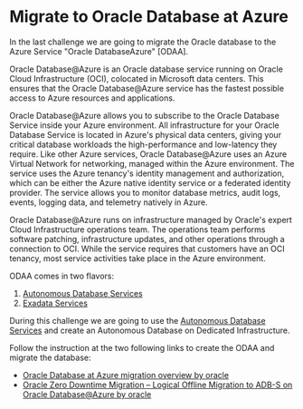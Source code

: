 # Migrate to Oracle Database at Azure

In the last challenge we are going to migrate the Oracle database to the Azure Service "Oracle DatabaseAzure" [ODAA].

Oracle Database@Azure is an Oracle database service running on Oracle Cloud Infrastructure (OCI), colocated in Microsoft data centers. This ensures that the Oracle Database@Azure service has the fastest possible access to Azure resources and applications.

Oracle Database@Azure allows you to subscribe to the Oracle Database Service inside your Azure environment. All infrastructure for your Oracle Database Service is located in Azure's physical data centers, giving your critical database workloads the high-performance and low-latency they require. Like other Azure services, Oracle Database@Azure uses an Azure Virtual Network for networking, managed within the Azure environment. The service uses the Azure tenancy's identity management and authorization, which can be either the Azure native identity service or a federated identity provider. The service allows you to monitor database metrics, audit logs, events, logging data, and telemetry natively in Azure.

Oracle Database@Azure runs on infrastructure managed by Oracle's expert Cloud Infrastructure operations team. The operations team performs software patching, infrastructure updates, and other operations through a connection to OCI. While the service requires that customers have an OCI tenancy, most service activities take place in the Azure environment.



ODAA comes in two flavors:
1. [Autonomous Database Services](https://docs.oracle.com/en-us/iaas/Content/database-at-azure-autonomous/odadb-autonomous-database-services.html)
2. [Exadata Services](https://docs.oracle.com/en-us/iaas/Content/database-at-azure-exadata/odexa-exadata-services.html)

During this challenge we are going to use the [Autonomous Database Services](https://docs.oracle.com/en-us/iaas/Content/database-at-azure-autonomous/odadb-autonomous-database-services.html) and create an Autonomous Database on Dedicated Infrastructure.

Follow the instruction at the two following links to create the ODAA and migrate the database:
- [Oracle Database at Azure migration overview by oracle](https://docs.oracle.com/en/solutions/oracle-db-at-azure-migration/index.html#GUID-54E96CD1-06E9-4D82-B8EC-DCF919C32557)
- [Oracle Zero Downtime Migration – Logical Offline Migration to ADB-S on Oracle Database@Azure by oracle](https://www.oracle.com/a/otn/docs/database/zdm-logical-offline-migration-to-oracle-at-azure-adb-s.pdf)
